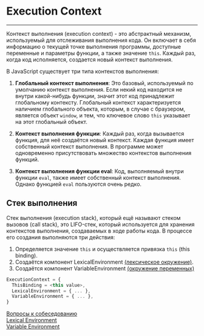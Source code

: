# Execution Context
____

Контекст выполнения (execution context) - это абстрактный механизм, используемый для отслеживания выполнения кода. Он включает в себя информацию о текущей точке выполнения программы, доступные переменные и параметры функции, а также значение `this`. Каждый раз, когда код исполняется, создается новый контекст выполнения.

В JavaScript существует три типа контекстов выполнения:

1. **Глобальный контекст выполнения**: Это базовый, используемый по умолчанию контекст выполнения. Если некий код находится не внутри какой-нибудь функции, значит этот код принадлежит глобальному контексту. Глобальный контекст характеризуется наличием глобального объекта, которым, в случае с браузером, является объект `window`, и тем, что ключевое слово `this` указывает на этот глобальный объект.

2. **Контекст выполнения функции**: Каждый раз, когда вызывается функция, для неё создаётся новый контекст. Каждая функция имеет собственный контекст выполнения. В программе может одновременно присутствовать множество контекстов выполнения функций.

3. **Контекст выполнения функции eval**: Код, выполняемый внутри функции `eval`, также имеет собственный контекст выполнения. Однако функцией `eval` пользуются очень редко.

## Стек выполнения

Стек выполнения (execution stack), который ещё называют стеком вызовов (call stack), это LIFO-стек, который используется для хранения контекстов выполнения, создаваемых в ходе работы кода. В процессе его создания выполняются три действия:

1. Определяется значение `this` и осуществляется привязка `this` (this binding).
2. Создаётся компонент LexicalEnvironment [(лексическое окружение)](./LexicalEnvironment.md).
3. Создаётся компонент VariableEnvironment [(окружение переменных)](./variableEnvironment.md)

```javascript
ExecutionContext = {
  ThisBinding = <this value>,
  LexicalEnvironment = { ... },
  VariableEnvironment = { ... },
}
```

[Вопросы к собеседованию](../../README.md)<br>
[Lexical Environment](./LexicalEnvironment.md)<br>
[Variable Environment](./executionContext.md)